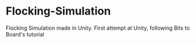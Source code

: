 # Flocking-Simulation
Flocking Simulation made in Unity. First attempt at Unity, following Bits to Board's tutorial
